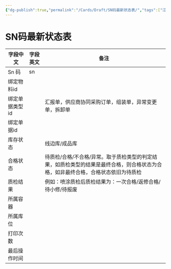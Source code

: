 ```yaml
---
{"dg-publish":true,"permalink":"/Cards/Draft/SN码最新状态表/","tags":["江淮毅昌/蝶创I-MES/MES"]}
---
```


 
# SN码最新状态表

| **字段中文** | **字段英文** | **备注**                                                             |
| -------- | -------- | ------------------------------------------------------------------ |
| Sn 码     | sn       |                                                                    |
| 绑定物料id   |          |                                                                    |
| 绑定单据类型id |          | 汇报单，供应商协同采购订单，组装单，异常变更单，拆卸单                                        |
| 绑定单据id   |          |                                                                    |
| 库存状态     |          | 线边库/成品库                                                            |
| 合格状态     |          | 待质检/合格/不合格/异常。取于质检类型的判定结果，如质检类型的结果是最终合格，则合格状态为合格，如非最终合格，合格状态依旧为待质检 |
| 质检结果     |          | 例如：喷涂质检后质检结果为：一次合格/返修合格/待小修/待报废                                    |
| 所属容器     |          |                                                                    |
| 所属库位     |          |                                                                    |
| 打印次数     |          |                                                                    |
| 最后操作时间   |          |                                                                    |
